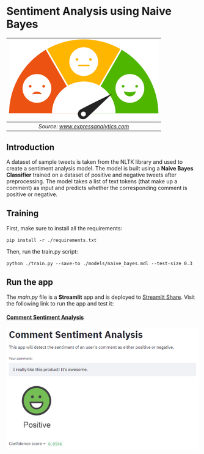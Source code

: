 # Sentiment Analysis using Naive Bayes

| ![header](./images/header.png) | 
|:--:|
| *Source: www.expressanalytics.com* |


## Introduction
A dataset of sample tweets is taken from the NLTK library and used to create a sentiment analysis model. The model is built using a **Naive Bayes Classifier** trained on a dataset of positive and negative tweets after preprocessing. The model takes a list of text tokens (that make up a comment) as input and predicts whether the corresponding comment is positive or negative.


## Training
First, make sure to install all the requirements:
```
pip install -r ./requirements.txt
```

Then, run the train.py script:
```
python ./train.py --save-to ./models/naive_bayes.mdl --test-size 0.3
```


## Run the app
The *main.py* file is a **Streamlit** app and is deployed to [Streamlit Share](https://share.streamlit.io/). Visit the following link to run the app and test it:

#### [Comment Sentiment Analysis](https://share.streamlit.io/msamsami/sentiment-analysis/main/main.py) ####


<p align="center">
  <img src="./images/app-main.png" width="620" title="app screenshot">
</p>
